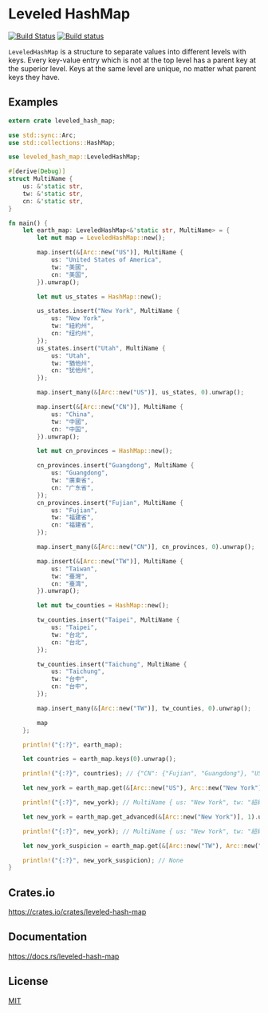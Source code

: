 Leveled HashMap
====================

[![Build Status](https://travis-ci.org/magiclen/leveled-hash-map.svg?branch=master)](https://travis-ci.org/magiclen/leveled-hash-map)
[![Build status](https://ci.appveyor.com/api/projects/status/2n3l0uyblsyuoo5m/branch/master?svg=true)](https://ci.appveyor.com/project/magiclen/leveled-hash-map/branch/master)

`LeveledHashMap` is a structure to separate values into different levels with keys. Every key-value entry which is not at the top level has a parent key at the superior level. Keys at the same level are unique, no matter what parent keys they have.

## Examples

```rust
extern crate leveled_hash_map;

use std::sync::Arc;
use std::collections::HashMap;

use leveled_hash_map::LeveledHashMap;

#[derive(Debug)]
struct MultiName {
    us: &'static str,
    tw: &'static str,
    cn: &'static str,
}

fn main() {
    let earth_map: LeveledHashMap<&'static str, MultiName> = {
        let mut map = LeveledHashMap::new();

        map.insert(&[Arc::new("US")], MultiName {
            us: "United States of America",
            tw: "美國",
            cn: "美国",
        }).unwrap();

        let mut us_states = HashMap::new();

        us_states.insert("New York", MultiName {
            us: "New York",
            tw: "紐約州",
            cn: "纽约州",
        });
        us_states.insert("Utah", MultiName {
            us: "Utah",
            tw: "猶他州",
            cn: "犹他州",
        });

        map.insert_many(&[Arc::new("US")], us_states, 0).unwrap();

        map.insert(&[Arc::new("CN")], MultiName {
            us: "China",
            tw: "中國",
            cn: "中国",
        }).unwrap();

        let mut cn_provinces = HashMap::new();

        cn_provinces.insert("Guangdong", MultiName {
            us: "Guangdong",
            tw: "廣東省",
            cn: "广东省",
        });
        cn_provinces.insert("Fujian", MultiName {
            us: "Fujian",
            tw: "福建省",
            cn: "福建省",
        });

        map.insert_many(&[Arc::new("CN")], cn_provinces, 0).unwrap();

        map.insert(&[Arc::new("TW")], MultiName {
            us: "Taiwan",
            tw: "臺灣",
            cn: "臺湾",
        }).unwrap();

        let mut tw_counties = HashMap::new();

        tw_counties.insert("Taipei", MultiName {
            us: "Taipei",
            tw: "台北",
            cn: "台北",
        });

        tw_counties.insert("Taichung", MultiName {
            us: "Taichung",
            tw: "台中",
            cn: "台中",
        });

        map.insert_many(&[Arc::new("TW")], tw_counties, 0).unwrap();

        map
    };

    println!("{:?}", earth_map);

    let countries = earth_map.keys(0).unwrap();

    println!("{:?}", countries); // {"CN": {"Fujian", "Guangdong"}, "US": {"Utah", "New York"}, "TW": {"Taichung", "Taipei"}}

    let new_york = earth_map.get(&[Arc::new("US"), Arc::new("New York")]).unwrap();

    println!("{:?}", new_york); // MultiName { us: "New York", tw: "紐約州", cn: "纽约州" }

    let new_york = earth_map.get_advanced(&[Arc::new("New York")], 1).unwrap();

    println!("{:?}", new_york); // MultiName { us: "New York", tw: "紐約州", cn: "纽约州" }

    let new_york_suspicion = earth_map.get(&[Arc::new("TW"), Arc::new("New York")]);

    println!("{:?}", new_york_suspicion); // None
}
```

## Crates.io

https://crates.io/crates/leveled-hash-map

## Documentation

https://docs.rs/leveled-hash-map

## License

[MIT](LICENSE)